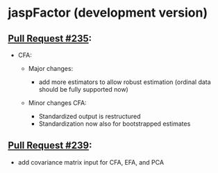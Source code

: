 # jaspFactor (development version)

## [Pull Request #235](https://github.com/jasp-stats/jaspFactor/pull/235):
- CFA:
  - Major changes:
    - add more estimators to allow robust estimation (ordinal data should be fully supported now)

  - Minor changes CFA:
    - Standardized output is restructured
    - Standardization now also for bootstrapped estimates

## [Pull Request #239](https://github.com/jasp-stats/jaspFactor/pull/239):
- add covariance matrix input for CFA, EFA, and PCA



